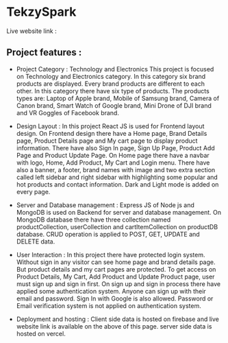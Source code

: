 
# TekzySpark #
Live website link : 


## Project features : ##

* Project Category : Technology and Electronics
This project is focused on Technology and Electronics category. In this category six brand products are displayed. Every brand products are different to each other. In this category there have six type of products. The products types are: Laptop of Apple brand, Mobile of Samsung brand, Camera of Canon brand, Smart Watch of Google brand, Mini Drone of DJI brand and VR Goggles of Facebook brand.

* Design Layout :
In this project React JS is used for Frontend  layout design. On Frontend design there have a Home page, Brand Details page, Product Details page and My cart page to display product information. There have also Sign In page, Sign Up Page, Product Add Page and Product Update Page. On Home page there have a navbar with logo, Home, Add Product, My Cart and Login menu. There have also a banner, a footer, brand names with image and two extra section called left sidebar and right sidebar with highlighting some popular and hot products and contact information.
Dark and Light mode is added on every page.

* Server and Database management :
Express JS of Node js and MongoDB is used on Backend for server and database management. On MongoDB database there have three collection named productCollection, userCollection and cartItemCollection on productDB database. CRUD operation is applied to POST, GET, UPDATE and DELETE data.
	
* User Interaction :
In this project there have protected login system. Without sign in any visitor can see home page and brand details page. But product details and my cart pages are protected. To get access on Product Details, My Cart, Add Product and Update Product page, user must sign up and sign in first. On sign up and sign in process there have applied some authentication system. Anyone can sign up with their email and password. Sign In with Google is also allowed. Password or Email verification system is not applied on authentication system.

* Deployment and hosting :
Client side data is hosted on firebase and live website link is available on the above of this page. server side data is hosted on vercel.

